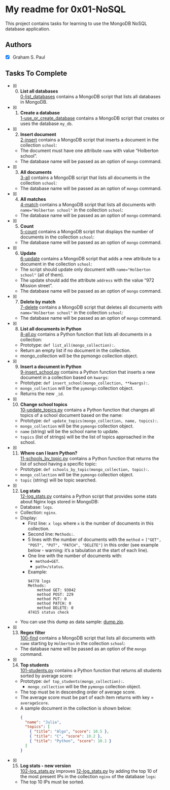 # My readme for 0x01-NoSQL
This project contains tasks for learning to use the MongoDB NoSQL database application.

## Authors
+ [x] Graham S. Paul
## Tasks To Complete
+ [x] 0. **List all databases**<br/>[0-list_databases](0-list_databases) contains a MongoDB script that lists all databases in MongoDB.
+ [x] 1. **Create a database**<br/>[1-use_or_create_database](1-use_or_create_database) contains a MongoDB script that creates or uses the database `my_db`.
+ [x] 2. **Insert document**<br/>[2-insert](2-insert) contains a MongoDB script that inserts a document in the collection `school`:
  + The document must have one attribute `name` with value “Holberton school”.
  + The database name will be passed as an option of `mongo` command.
+ [x] 3. **All documents**<br/>[3-all](3-all) contains a MongoDB script that lists all documents in the collection `school`:
  + The database name will be passed as an option of `mongo` command.
+ [x] 4. **All matches**<br/>[4-match](4-match) contains a MongoDB script that lists all documents with `name="Holberton school"` in the collection `school`:
  + The database name will be passed as an option of `mongo` command.
+ [x] 5. **Count**<br/>[5-count](5-count) contains a MongoDB script that displays the number of documents in the collection `school`:
  + The database name will be passed as an option of `mongo` command.

+ [x] 6. **Update**<br/>[6-update](6-update) contains a MongoDB script that adds a new attribute to a document in the collection `school`:
  + The script should update only document with `name="Holberton school"` (all of them).
  + The update should add the attribute `address` with the value “972 Mission street”.
  + The database name will be passed as an option of `mongo` command.
+ [x] 7. **Delete by match**<br/>[7-delete](7-delete) contains a MongoDB script that deletes all documents with `name="Holberton school"` in the collection `school`:
  + The database name will be passed as an option of `mongo` command.
+ [x] 8. **List all documents in Python**<br/>[8-all.py](8-all.py) contains a Python function that lists all documents in a collection:
  + Prototype: `def list_all(mongo_collection):`.
  + Return an empty list if no document in the collection.
  + mongo_collection will be the pymongo collection object.
+ [x] 9. **Insert a document in Python**<br/>[9-insert_school.py](9-insert_school.py) contains a Python function that inserts a new document in a collection based on `kwargs`:
  + Prototype: `def insert_school(mongo_collection, **kwargs):`.
  + `mongo_collection` will be the `pymongo` collection object.
  + Returns the new `_id`.
+ [x] 10. **Change school topics**<br/>[10-update_topics.py](10-update_topics.py) contains a Python function that changes all topics of a school document based on the name:
  + Prototype: `def update_topics(mongo_collection, name, topics):`.
  + `mongo_collection` will be the `pymongo` collection object.
  + `name` (string) will be the school name to update.
  + `topics` (list of strings) will be the list of topics approached in the school.
+ [x] 11. **Where can I learn Python?**<br/>[11-schools_by_topic.py](11-schools_by_topic.py) contains a Python function that returns the list of school having a specific topic:
  + Prototype: `def schools_by_topic(mongo_collection, topic):`.
  + `mongo_collection` will be the `pymongo` collection object.
  + `topic` (string) will be topic searched.
+ [x] 12. **Log stats**<br/>[12-log_stats.py](12-log_stats.py) contains a Python script that provides some stats about Nginx logs stored in MongoDB:
  + Database: `logs`.
  + Collection: `nginx`.
  + Display:
    + First line: `x logs` where `x` is the number of documents in this collection.
    + Second line: `Methods:`.
    + 5 lines with the number of documents with the `method` = `["GET", "POST", "PUT", "PATCH", "DELETE"]` in this order (see example below - warning: it’s a tabulation at the start of each line).
    + One line with the number of documents with:
      + `method=GET`.
      + `path=/status`.
    + Example:
      ```log
      94778 logs
      Methods:
          method GET: 93842
          method POST: 229
          method PUT: 0
          method PATCH: 0
          method DELETE: 0
      47415 status check
      ```
  + You can use this dump as data sample: [dump.zip](dump.zip).
+ [x] 13. **Regex filter**<br/>[100-find](100-find) contains a MongoDB script that lists all documents with `name` starting by `Holberton` in the collection `school`:
  + The database name will be passed as an option of the `mongo` command.
+ [x] 14. **Top students**<br/>[101-students.py](101-students.py) contains a Python function that returns all students sorted by average score:
  + Prototype: `def top_students(mongo_collection):`.
    + `mongo_collection` will be the `pymongo` collection object.
  + The top must be in descending order of average score.
  + The average score must be part of each item returns with key = `averageScore`.
  + A sample document in the collection is shown below:
    ```json
    {
      "name": "Julia",
      "topics": [
        { "title": "Algo", "score": 10.5 },
        { "title": "C", "score": 10.2 },
        { "title": "Python", "score": 10.1 }
      ]
    }
    ```
+ [x] 15. **Log stats - new version**<br/>[102-log_stats.py](102-log_stats.py) improves [12-log_stats.py](12-log_stats.py) by adding the top 10 of the most present IPs in the collection `nginx` of the database `logs`:
  + The top 10 IPs must be sorted.
